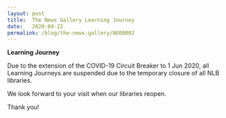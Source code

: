 ```yaml
---
layout: post
title:  The News Gallery Learning Journey
date:   2020-04-22
permalink: /blog/the-news-gallery/NG00002
---
```


**Learning Journey** 

Due to the extension of the COVID-19 Circuit Breaker to 1 Jun 2020, all Learning Journeys are suspended due to the temporary closure of all NLB libraries. 

We look forward to your visit when our libraries reopen. 

Thank you!